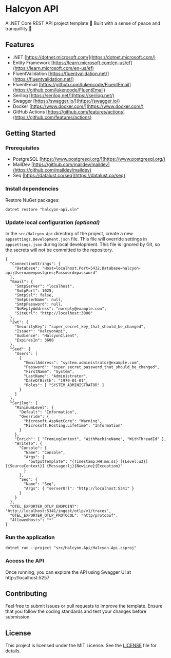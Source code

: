 # Halcyon API

A .NET Core REST API project template 👷 Built with a sense of peace and tranquillity 🙏

## Features

- .NET
  [https://dotnet.microsoft.com/](https://dotnet.microsoft.com/)
- Entity Framework
  [https://learn.microsoft.com/en-us/ef](https://learn.microsoft.com/en-us/ef)
- FluentValidation
  [https://fluentvalidation.net/](https://fluentvalidation.net/)
- FluentEmail
  [https://github.com/lukencode/FluentEmail](https://github.com/lukencode/FluentEmail)
- Serilog
  [https://serilog.net/](https://serilog.net/)
- Swagger
  [https://swagger.io/](https://swagger.io/)
- Docker
  [https://www.docker.com/](https://www.docker.com/)
- GitHub Actions
  [https://github.com/features/actions](https://github.com/features/actions)

## Getting Started

### Prerequisites

- PostgreSQL
  [https://www.postgresql.org/](https://www.postgresql.org/)
- MailDev
  [https://github.com/maildev/maildev](https://github.com/maildev/maildev)
- Seq
  [https://datalust.co/seq](https://datalust.co/seq)

### Install dependencies

Restore NuGet packages:

```
dotnet restore "halcyon-api.sln"
```

### Update local configuration _(optional)_

In the `src/Halcyon.Api` directory of the project, create a new `appsettings.Development.json` file. This file will override settings in `appsettings.json` during local development. This file is ignored by Git, so the secrets will not be committed to the repository.

```
{
  "ConnectionStrings": {
    "Database": "Host=localhost;Port=5432;Database=halcyon-api;Username=postgres;Password=password"
  },
  "Email": {
    "SmtpServer": "localhost",
    "SmtpPort": 1025,
    "SmtpSsl": false,
    "SmtpUserName": null,
    "SmtpPassword": null,
    "NoReplyAddress": "noreply@example.com",
    "SiteUrl": "http://localhost:3000"
  },
  "Jwt": {
    "SecurityKey": "super_secret_key_that_should_be_changed",
    "Issuer": "HalcyonApi",
    "Audience": "HalcyonClient",
    "ExpiresIn": 3600
  },
  "Seed": {
    "Users": [
      {
        "EmailAddress": "system.administrator@example.com",
        "Password": "super_secret_password_that_should_be_changed",
        "FirstName": "System",
        "LastName": "Administrator",
        "DateOfBirth": "1970-01-01",
        "Roles": [ "SYSTEM_ADMINISTRATOR" ]
      }
    ]
  },
  "Serilog": {
    "MinimumLevel": {
      "Default": "Information",
      "Override": {
        "Microsoft.AspNetCore": "Warning",
        "Microsoft.Hosting.Lifetime": "Information"
      }
    },
    "Enrich": [ "FromLogContext", "WithMachineName", "WithThreadId" ],
    "WriteTo": {
      "Console": {
        "Name": "Console",
        "Args": {
          "outputTemplate": "{Timestamp:HH:mm:ss} [{Level:u3}] [{SourceContext}] {Message:lj}{NewLine}{Exception}"
        }
      },
      "Seq": {
        "Name": "Seq",
        "Args": { "serverUrl": "http://localhost:5341" }
      }
    }
  },
  "OTEL_EXPORTER_OTLP_ENDPOINT": "http://localhost:5341/ingest/otlp/v1/traces",
  "OTEL_EXPORTER_OTLP_PROTOCOL": "http/protobuf",
  "AllowedHosts": "*"
}
```

### Run the application

```
dotnet run --project "src/Halcyon.Api/Halcyon.Api.csproj"
```

### Access the API

Once running, you can explore the API using Swagger UI at http://localhost:5257

## Contributing

Feel free to submit issues or pull requests to improve the template. Ensure that you follow the coding standards and test your changes before submission.

## License

This project is licensed under the MIT License. See the [LICENSE](LICENSE) file for details.
